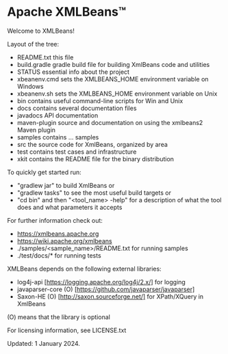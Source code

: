 <!--
  - Licensed to the Apache Software Foundation (ASF) under one
  - or more contributor license agreements.  See the NOTICE file
  - distributed with this work for additional information
  - regarding copyright ownership.  The ASF licenses this file
  - to you under the Apache License, Version 2.0 (the
  - "License"); you may not use this file except in compliance
  - with the License.  You may obtain a copy of the License at
  -
  -   http://www.apache.org/licenses/LICENSE-2.0
  -
  - Unless required by applicable law or agreed to in writing,
  - software distributed under the License is distributed on an
  - "AS IS" BASIS, WITHOUT WARRANTIES OR CONDITIONS OF ANY
  - KIND, either express or implied.  See the License for the
  - specific language governing permissions and limitations
  - under the License.
  -->

# Apache XMLBeans™

Welcome to XMLBeans!

Layout of the tree:
- README.txt    this file
- build.gradle  gradle build file for building XmlBeans code and utilities
- STATUS        essential info about the project
- xbeanenv.cmd  sets the XMLBEANS_HOME environment variable on Windows
- xbeanenv.sh   sets the XMLBEANS_HOME environment variable on Unix
- bin           contains useful command-line scripts for Win and Unix
- docs          contains several documentation files
- javadocs      API documentation
- maven-plugin  source and documentation on using the xmlbeans2 Maven plugin
- samples       contains ... samples
- src           the source code for XmlBeans, organized by area
- test          contains test cases and infrastructure
- xkit          contains the README file for the binary distribution

To quickly get started run:
* "gradlew jar" to build XmlBeans or
* "gradlew tasks" to see the most useful build targets or
* "cd bin" and then "<tool_name> -help" for a description of what the
     tool does and what parameters it accepts
 
For further information check out:
* https://xmlbeans.apache.org
* https://wiki.apache.org/xmlbeans
* ./samples/<sample_name>/README.txt  for running samples
* ./test/docs/*                       for running tests

XMLBeans depends on the following external libraries:
- log4j-api [https://logging.apache.org/log4j/2.x/] for logging
- javaparser-core (O) [https://github.com/javaparser/javaparser]
- Saxon-HE (O) [http://saxon.sourceforge.net/] for XPath/XQuery in XmlBeans

(O) means that the library is optional

For licensing information, see LICENSE.txt

Updated: 1 January 2024.
